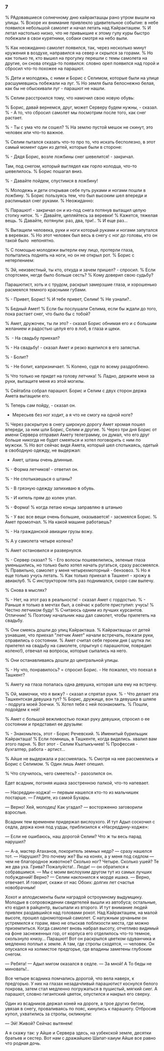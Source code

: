 ### 7

% РАдовавшиеся солнечному дню кайракташцы рано утром вышли на улицы.
% Вскоре их внимание привлекло удивительное событие: в небе появился небольшой самолет и начал летать над Кайракташем.
% И летал настолько низко, что не привыкшие к этому гулу куры быстро побежали в свои курятники, собаки смотря на небо выли.

% Как неожиданно самолет появился, так, через несколько минут кружения в воздухе, направился на север и скрылся за горами.
% Но как только те, кто вышел на прогулку перешли с темы самолета на другие, он снова откуда-то появился: словно орел появился над горой и сбросил что-то похожее на парашют.

% Дети и молодежь, с ними и Борис с Селимом, которые были на улице расшумевшись побежали на луг.
% Но земля была белоснежно белая, как бы не обыскивали луг - парашют не нашли.

% Селим расстроился тому, что намочил свою новую обувь:

% Борис, давай вернемся, друг, может Серверу будем нужны, - сказал.
% - А то, что сбросил самолет мы посмотрим после того, как снег растает.

% - Ты с ума что ли сошел?
% На землю пустой мешок не скинут, это человек или что-то важное.

% Селим пытался сказать что-то про то, что искать бесполезно, в этот самый момент один из детей, которые были в стороне:

% - Дядя Борис, возле ложбины снег шевелится! - закричал.

Там, под снегом, который выглядел как горло колодца, что-то шевелилось.
% Борис пошагал вниз.

% - Давайте пойдем, спустимся в ложбину!

% Молодежь и дети открывая себе путь руками и ногами пошли в ложбину.
% Борис пользуясь тем, что был высоким шел впереди и распинывал снег руками.
% Неожиданно:

% Парашют! - закричал он и из-под снега потянув вытащил целую стопку ниток.
% - Давайте, цепляйтесь за веревки!
% Кажется, тяжелая вещь.
% Давайте, потянули: раз, два, три!..
% И еще раз...

% Вытащили человека, руки и ноги который руками и ногами запутался в веревках.
% Но этот человек был весь в снегу с ног до головы, кто он такой было  непонятно.

% С помощью молодежи вытерли ему лицо, протерли глаза, попытались поднять на ноги, но он не открыл рот.
% Борис с нетерпением:

% Эй, неизвестный, ты кто, откуда и зачем пришел? - спросил.
% Если спортсмен, негде было больше сесть?
% Кому доверил свою судьбу?

Парашютист, хоть и с трудом, раскрыл замерзшие глаза, и хорошенько расмеялся темного красными губами.

% - Привет, Борис!
% И тебе привет, Селим!
% Не узнали?..

% Бедный Амет!
% Если бы послушали Селима, если бы ждали до того, пока растает снег, что было бы с тобой?

% Амет, дружочек, ты ли это? - сказал Борис обнимая его и с большим желанием и радостью целуя его в лоб, в глаза и щеки.

%  - На свадьбу приехал?

% - На свадьбу! - сказал Амет и резко вцепился в его запястья.

% - Болит?

% - Не болит, капризничает.
% Колено, судя по всему раздроблено.

% Что только не придет на голову летчика!
% Ладно, держите меня за руки, вытащите меня из этой могилы.

% Сейтабла собрал парашют.
Борис и Селим с двух сторон держа Амета вытащили его.

% Теперь сам пойду, - сказал он.
- Мересьев без ног ходит, а я что не смогу на одной ноге?

% Через раскрытую в снегу широкую дорогу Амет хромая пошел впереди, за ним шли Борис, Селим и другие.
% Через три дня Борис от имени Сервера отправил Амету телеграмму, он думал, что его друг больше никогда не будет смеяться и хотел поговорить с ним по мужски.
% Но вот сейчас видя Амета, который шел спотыкаясь, одетый в свободную одежду, не выдержал:

- Амет, штаны очень длинные.

% - Форма летчиков! - ответил он.

% - Не спотыкаешься о штаны?

% - В грязную одежду запихиваю в обувь.

% - И китель прям до колен упал.

% - Форма!
% когда летаю концы заправляю в штаныю

% - У вас все вещи очень большие, оказывается! - засмеялся Борис.
% Амет промолчал.
% На какой машине работаешь?

% - На гражданской авиации грузы вожу.

% А у самолета четыре колена?

% Амет остановился и развернулся.

% - Сервер сказал?
% - Его волосы пошевелились, зеленые глаза уменьшились, но только было хотел начать ругаться, сразу рассмеялся.
% Правильно, самолет у меня четырехмоторный - бензовоз.
% Но я еще только учусь летать.
% Как только приехал в Ташкент - хрожу в авиаклуб.
% С инструктором пять раз поднимался, скоро сам вылечу.

% Снова в мыслях?

% - Нет, на этот раз в реальности! - сказал Амет с гордостью.
% - Раньше я только в мечтах был, а сейчас к работе приступил: учусь!
% Честно летчиком буду!
% Считаюсь одним из лучших курсантов.
Отличник!
% Поэтому начальник наш дал самолет, чтобы прилететь на свадьбу.

% Они смеясь дошли до улиц Кайракташа.
% Кайракташцы от детей узнавшие, что приехал "летчик Амет" начали встречать, пожали руки, справились о состоянии.
% Амет считал себя героем дня ( шутка ли: прилетел на свадьбу на самолете, спрыгнул с парашютом, повредил колено!), отвечал на вопросы, которые сыпались на него.

% Они останавливаясь дошли до центральной улицы.

% - Ну что, понравилось? = спросил Борис. - Не пожалел, что поехал в Ташкент?

% Амету на глаза попалась одна девушка, которая шла ему на встречу.

% Ой, мамочки, что я вижу? - сказал и спрятал руки.
% - Что делает эта Ташкентская девушка тут?
% Борис, дружище, вон та девушка в шляпе - подруга моей Зоечки.
% Хотел тебя с ней познакомить.
% Пошли, подойдем к ней!

% Амет с большой вежливостью пожал руку девушки, спросил о ее состоянии и представил ее друзьям:

% - Знакомьтесь, этот - Борис Речевский.
% Именитый бурильщик Кайракташа!
% Если помнишь, в Ташкенте, когда виделись. хвалил вам этого парня.
% Вот этот - Селим Къатыкъчиев!
% Профессия - бухгалтер, работа - артист...

% Айше не выдержала и рассмеялась.
% Смотря на нее рассмеялись и Борис с Селимом.
% Один лишь Амет опешил.

% Что случилось, чего смеетесь? - разозлился он.

Едет всадник, погоняя ишака заостренною палкой, что-то напевает.

— Насреддин-ходжа!
— первым нашелся кто-то из мальчишек постарше.
— Глядите, из самой Бухары.

— Верно!
Хей, молодец!
Как угадал?
— восторженно заговорили взрослые.

Всадник тем временем придержал вислоухого.
И тут Адыл соскочил с седла, держа коня под уздцы, приблизился к «Насредднну-ходже»:

— Если не ошибаюсь, наш дорогой Селим?
Что ж ты весь парад нарушил?

— А-а, мастер Атаханов, покоритель земных недр?
— сразу нашелся тот.
— Нарушил?
Это почему же?
Вы на конях, а у меня под седлом — чем не благородное животное?
Сколько ног?
Четыре.
Сколько ушей?
Те же два уха.
Грива?
Пожалуйста!..
Люди!
— он обратился к собравшимся.
— Мы с моим вислоухим другом тут из самых лучших побуждений!
Верно?
— Селим наклонился к морде ишака.
— Верно, отвечает.
И говорит, скажи от нас Обоих: долгих лет счастья новобрачным!

Хохот и аплодисменты были наградой остроумному выдумщику.
Молодые в сопровождении свидетелей вышли из автобуса; остальные, кто ездил в райцентр, высыпали из второго.
И тут внимание людей привлек раздавшийся над головами рокот.
Над Кайракташем, на малой высоте, прошел одномоторный самолет.
С натужным урчаньем он устремился к горам, явно не отыскав поблизости места, где можно приземлиться.
Когда самолет вновь набрал высоту, отчетливо видимый на фоне заснеженных гор, от корпуса его отделилось что-то темное, скользнуло книзу...
Парашют!
Вот он раскрылся цветком одуванчика и медленно поплыл к земле.
А там, где стропы сходятся, — человек.
Он опускался на холмистое предгорье, где впадины заметены глубоким снегом.

— Ребята!
— Адыл мигом оказался в седле.
— За мной!
А То беды не миновать!..

Все четыре всадника помчались дорогой, что вела наверх, к предгорью.
У них на глазах незадачливый парашютист коснулся белого покрова, затем стал медленно погружаться в пушистый, мягкий сиег.
А парашют, словно гигантский цветок, опустился и накрыл его сверху.

Один из всадников держал коней на дороге, а трое других бегом, увязая в снегу, проваливаясь по пояс, кинулись к парашюту.
Отбросив купол, ухватились за стропы, окликнули:

— Эй!
Живой?
Сейчас вытянем!

А я скажу так: у Айше и Сервера здесь, на узбекской земле, десятки братьев и сестер.
Вот нам с дражайшею Шапат-хаиум Айше все равно что родная дочь.
